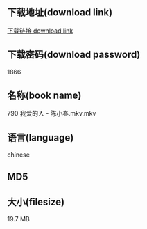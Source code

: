 ## 下载地址(download link)
[下载链接 download link](https://voluble-croquembouche-d321dc.netlify.app/?s=790+%E6%88%91%E7%88%B1%E7%9A%84%E4%BA%BA+-+%E9%99%88%E5%B0%8F%E6%98%A5.mkv)

## 下载密码(download password)
1866

## 名称(book name)
790 我爱的人 - 陈小春.mkv.mkv

## 语言(language)
chinese

## MD5


## 大小(filesize)
19.7 MB
